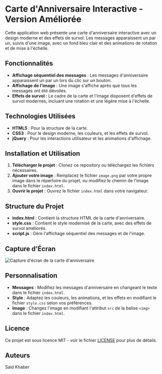 # Carte d'Anniversaire Interactive - Version Améliorée

Cette application web présente une carte d'anniversaire interactive avec un design moderne et des effets de survol. Les messages apparaissent un par un, suivis d'une image, avec un fond bleu clair et des animations de rotation et de mise à l'échelle.

## Fonctionnalités

- **Affichage séquentiel des messages** : Les messages d'anniversaire apparaissent un par un lors du clic sur un bouton.
- **Affichage de l'image** : Une image s'affiche après que tous les messages ont été dévoilés.
- **Effets de survol** : Le cadre de la carte et l'image disposent d'effets de survol modernes, incluant une rotation et une légère mise à l'échelle.

## Technologies Utilisées

- **HTML5** : Pour la structure de la carte.
- **CSS3** : Pour le design moderne, les couleurs, et les effets de survol.
- **jQuery** : Pour les interactions utilisateur et les animations d'affichage.

## Installation et Utilisation

1. **Télécharger le projet** : Clonez ce repository ou téléchargez les fichiers nécessaires.
2. **Ajouter votre image** : Remplacez le fichier `image.png` par votre propre image dans le répertoire du projet, ou modifiez le chemin de l'image dans le fichier `index.html`.
3. **Ouvrir le projet** : Ouvrez le fichier `index.html` dans votre navigateur.

## Structure du Projet

- **index.html** : Contient la structure HTML de la carte d'anniversaire.
- **style.css** : Contient le style modernisé de la carte, avec des effets de survol améliorés.
- **script.js** : Gère l'affichage séquentiel des messages et de l'image.

## Capture d'Écran

![Capture d'écran de la carte d'anniversaire](image.png)

## Personnalisation

- **Messages** : Modifiez les messages d'anniversaire en changeant le texte dans le fichier `index.html`.
- **Style** : Adaptez les couleurs, les animations, et les effets en modifiant le fichier `style.css` selon vos préférences.
- **Image** : Changez l'image en modifiant l'attribut `src` de la balise `<img>` dans le fichier `index.html`.

## Licence

Ce projet est sous licence MIT - voir le fichier [LICENSE](LICENSE) pour plus de détails.

## Auteurs

Said Khaber
